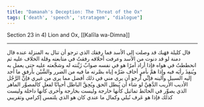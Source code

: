 ```yaml
---
title: "Damanah's Deception: The Threat of the Ox"
tags: ['death', 'speech', 'stratagem', "dialogue"]
---
```


 Section 23 in 4) Lion and Ox, [[Kalīla wa-Dimna]]

---
قال كليلة فهَبك قد وصلت إلى الأسد فما رِفقك الذي ترجو أن تنال به المنزلة عنده قال دمنة لو قد دنوت من الأسد وعرفت أخلاقه رفقتُ في متابعته وقلة الخلاف عليه ثم انحططتُ في هواه فإذا أراد أمرًا هو في نفسه صوابٌ زَيَّنته له وشجَّعته عليه حتى يعمل به ويُنفِذَ رأيَه فيه وإذا همَّ بأمرٍ أخاف ضَرَّه إياه بصَّرته ما فيه من الضرر والشَّيْن بأرفق ما أجد إليه السبيل وألينه فإنِّي أرجو أن يرى مني في ذلك أفضل مما يرى من غيري فإنَّ الرَّجُل الأديب الأريب الدَّهِيَّ لو شاء أن يُبطل الحق ويُحِقَّ الباطل أحيانًا لفعل كالمصوِّر الماهر الذي يصوِّر في الحائط تماثيل كأنها خارجة وليست بخارجة وأخرى كأنها داخلة وليست كذلك فإذا هو عَرف نُبلي وكمال ما عندي كان هو الذي يلتمس إكرامي وتقريبي

